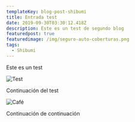 ```yaml
---
templateKey: blog-post-shibumi
title: Entrada test
date: 2019-09-30T03:30:12.418Z
description: Este es un test de segundo blog
featuredpost: true
featuredimage: /img/seguro-auto-coberturas.png
tags:
  - Shibumi
---
```



Este es un test

![Test](/img/seguro-auto-coberturas.png "Un choque feo")

Continuación del test

![Café](/img/products-grid2.jpg "Test")

Continuación de continuación

